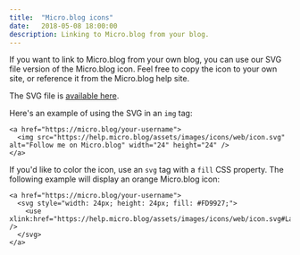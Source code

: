 ```yaml
---
title:  "Micro.blog icons"
date:   2018-05-08 18:00:00
description: Linking to Micro.blog from your blog.
---
```


If you want to link to Micro.blog from your own blog, you can use our SVG file version of the Micro.blog icon. Feel free to copy the icon to your own site, or reference it from the Micro.blog help site.

The SVG file is [available here](https://help.micro.blog/assets/images/icons/web/icon.svg).

Here's an example of using the SVG in an `img` tag:

```
<a href="https://micro.blog/your-username">
  <img src="https://help.micro.blog/assets/images/icons/web/icon.svg" alt="Follow me on Micro.blog" width="24" height="24" />
</a>
```

If you'd like to color the icon, use an `svg` tag with a `fill` CSS property. The following example will display an orange Micro.blog icon:

```
<a href="https://micro.blog/your-username">
  <svg style="width: 24px; height: 24px; fill: #FD9927;">
    <use xlink:href="https://help.micro.blog/assets/images/icons/web/icon.svg#Layer_1" />
  </svg>
</a>
```
